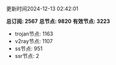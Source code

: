 更新时间2024-12-13 02:42:01

**总订阅: 2567**
**总节点: 9820**
**有效节点: 3223**
- trojan节点: 1163
- v2ray节点: 1107
- ss节点: 951
- ssr节点: 2
